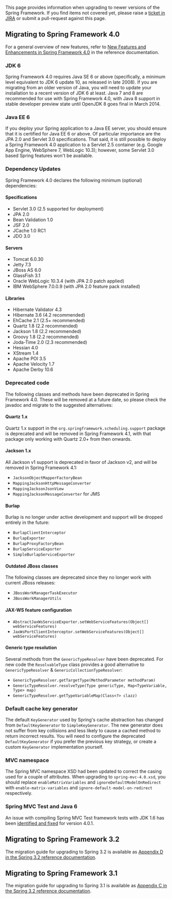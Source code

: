 This page provides information when upgrading to newer versions of the Spring Framework. If you find items not covered yet, please raise a [ticket in JIRA](http://jira.springsource.org) or submit a pull-request against this page.


## Migrating to Spring Framework 4.0
For a general overview of new features, refer to [New Features and Enhancements in Spring Framework 4.0](http://docs.spring.io/spring-framework/docs/4.0.x/spring-framework-reference/htmlsingle/#new-in-4.0) in the reference documentation.

### JDK 6
Spring Framework 4.0 requires Java SE 6 or above (specifically, a minimum level equivalent to JDK 6 update 10, as released in late 2008). If you are migrating from an older version of Java, you will need to update your installation to a recent version of JDK 6 at least. Java 7 and 8 are recommended for use with Spring Framework 4.0, with Java 8 support in stable developer preview state until OpenJDK 8 goes final in March 2014.

### Java EE 6
If you deploy your Spring application to a Java EE server, you should ensure that it is certified for Java EE 6 or above. Of particular importance are the JPA 2.0 and Servlet 3.0 specifications. That said, it is still possible to deploy a Spring Framework 4.0 application to a Servlet 2.5 container (e.g. Google App Engine, WebSphere 7, WebLogic 10.3); however, some Servlet 3.0 based Spring features won't be available.

### Dependency Updates
Spring Framework 4.0 declares the following minimum (optional) dependencies:

#### Specifications
* Servlet 3.0 (2.5 supported for deployment)
* JPA 2.0
* Bean Validation 1.0
* JSF 2.0
* JCache 1.0 RC1
* JDO 3.0

#### Servers
* Tomcat 6.0.30
* Jetty 7.3
* JBoss AS 6.0
* GlassFish 3.1
* Oracle WebLogic 10.3.4 (with JPA 2.0 patch applied)
* IBM WebSphere 7.0.0.9 (with JPA 2.0 feature pack installed)

#### Libraries
* Hibernate Validator 4.3
* Hibernate 3.6 (4.2 recommended)
* EhCache 2.1 (2.5+ recommended)
* Quartz 1.8 (2.2 recommended)
* Jackson 1.8 (2.2 recommended)
* Groovy 1.8 (2.2 recommended)
* Joda-Time 2.0 (2.3 recommended)
* Hessian 4.0
* XStream 1.4
* Apache POI 3.5
* Apache Velocity 1.7
* Apache Derby 10.6

### Deprecated code
The following classes and methods have been deprecated in Spring Framework 4.0. These will be removed at a future date, so please check the javadoc and migrate to the suggested alternatives:

#### Quartz 1.x
Quartz 1.x support in the `org.springframework.scheduling.support` package is deprecated and will be removed in Spring Framework 4.1, with that package only working with Quartz 2.0+ from then onwards.

#### Jackson 1.x
All Jackson v1 support is deprecated in favor of Jackson v2, and will be removed in Spring Framework 4.1:
* `JacksonObjectMapperFactoryBean`
* `MappingJacksonHttpMessageConverter`
* `MappingJacksonJsonView`
* `MappingJacksonMessageConverter` for JMS

#### Burlap
Burlap is no longer under active development and support will be dropped entirely in the future:
* `BurlapClientInterceptor`
* `BurlapExporter`
* `BurlapProxyFactoryBean`
* `BurlapServiceExporter`
* `SimpleBurlapServiceExporter`

#### Outdated JBoss classes
The following classes are deprecated since they no longer work with current JBoss releases:
* `JBossWorkManagerTaskExecutor`
* `JBossWorkManagerUtils`

#### JAX-WS feature configuration
* `AbstractJaxWsServiceExporter.setWebServiceFeatures(Object[] webServiceFeatures)`
* `JaxWsPortClientInterceptor.setWebServiceFeatures(Object[] webServiceFeatures)`

#### Generic type resolution
Several methods from the `GenericTypeResolver` have been deprecated. For new code the `ResolvableType` class provides a good alternative to `GenericTypeResolver` & `GenericCollectionTypeResolver`:
* `GenericTypeResolver.getTargetType(MethodParameter methodParam)`
* `GenericTypeResolver.resolveType(Type genericType, Map<TypeVariable, Type> map)`
* `GenericTypeResolver.getTypeVariableMap(Class<?> clazz)`

### Default cache key generator
The default `KeyGenerator` used by Spring's cache abstraction has changed from `DefaultKeyGenerator` to `SimpleKeyGenerator`. The new generator does not suffer from key collisions and less likely to cause a cached method to return incorrect results. You will need to configure the deprecated `DefaultKeyGenerator` if you prefer the previous key strategy, or create a custom `KeyGenerator` implementation yourself.

### MVC namespace
The Spring MVC namespace XSD had been updated to correct the casing used for a couple of attributes. When upgrading to `spring-mvc-4.0.xsd`, you should replace `enableMatrixVariables` and `ignoreDefaultModelOnRedirect` with `enable-matrix-variables` and `ignore-default-model-on-redirect` respectively.

### Spring MVC Test and Java 6
An issue with compiling Spring MVC Test framework tests with JDK 1.6 has been [identified and fixed](https://jira.springsource.org/browse/SPR-11238) for version 4.0.1.

## Migrating to Spring Framework 3.2
The migration guide for upgrading to Spring 3.2 is available as [Appendix D in the Spring 3.2 reference documentation](http://docs.spring.io/spring-framework/docs/3.2.x/spring-framework-reference/htmlsingle/#migration-3.2).


## Migrating to Spring Framework 3.1
The migration guide for upgrading to Spring 3.1 is available as [Appendix C in the Spring 3.2 reference documentation](http://docs.spring.io/spring-framework/docs/3.2.x/spring-framework-reference/htmlsingle/#migration-3.1).
